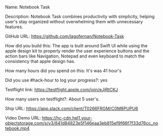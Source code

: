 Name: Notebook Task

Description: Notebook Task combines productivity with simplicity, helping user's stay organized without overwhelming them with unnecessary features.

GitHub URL: https://github.com/lagofernan/Notebook-Task

How did you build this: The app is built around Swift UI while using the apple design kit to properly render the user experience buttons and the action bars like Navigation, Notepad and even keyboard to match the consistency that apple design has.

How many hours did you spend on this: It's was 41 hour's

Did you use #hack-hour to log your progress?: yes 

Testflight link: https://testflight.apple.com/join/eJjRtCKJ

How many users on testflight?: About 5 user's.

Ship URL: https://app.slack.com/client/T0266FRGM/C0M8PUPU6

Video Demo URL: https://hc-cdn.hel1.your-objectstorage.com/s/v3/841d84823e5f146eaa3eb815ef9f66f7f33d76cc_notebook.mp4
